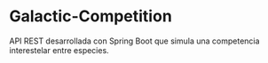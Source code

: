 # Galactic-Competition
API REST desarrollada con Spring Boot que simula una competencia interestelar entre especies.
